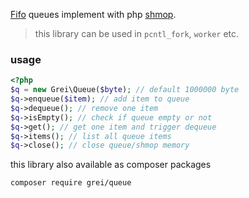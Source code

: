 [Fifo](https://id.wikipedia.org/wiki/FIFO) queues implement with php [shmop](http://php.net/manual/en/book.shmop.php).

> this library can be used in  `pcntl_fork`,  `worker`  etc.

### usage
``` php
<?php
$q = new Grei\Queue($byte); // default 1000000 byte
$q->enqueue($item); // add item to queue
$q->dequeue(); // remove one item
$q->isEmpty(); // check if queue empty or not
$q->get(); // get one item and trigger dequeue
$q->items(); // list all queue items
$q->close(); // close queue/shmop memory

```
this library also available as composer packages
```
composer require grei/queue
```

